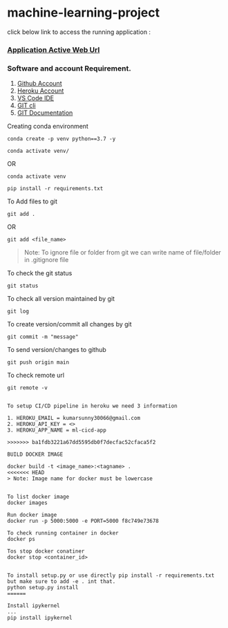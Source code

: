 # machine-learning-project
click below link to access the running application :

### [Application Active Web Url](https://ml-cicd-app.herokuapp.com/)

### Software and account Requirement.

1. [Github Account](https://github.com)
2. [Heroku Account](https://dashboard.heroku.com/login)
3. [VS Code IDE](https://code.visualstudio.com/download)
4. [GIT cli](https://git-scm.com/downloads)
5. [GIT Documentation](https://git-scm.com/docs/gittutorial)


Creating conda environment
```
conda create -p venv python==3.7 -y
```
```
conda activate venv/
```
OR 
```
conda activate venv
```

```
pip install -r requirements.txt
```

To Add files to git
```
git add .
```

OR
```
git add <file_name>
```

> Note: To ignore file or folder from git we can write name of file/folder in .gitignore file

To check the git status 
```
git status
```
To check all version maintained by git
```
git log
```

To create version/commit all changes by git
```
git commit -m "message"
```

To send version/changes to github
```
git push origin main
```

To check remote url 
```
git remote -v
```

```

To setup CI/CD pipeline in heroku we need 3 information

1. HEROKU_EMAIL = kumarsunny30066@gmail.com
2. HEROKU_API_KEY = <>
3. HEROKU_APP_NAME = ml-cicd-app

>>>>>>> ba1fdb3221a67dd5595db0f7decfac52cfaca5f2

BUILD DOCKER IMAGE

docker build -t <image_name>:<tagname> .
<<<<<<< HEAD
> Note: Image name for docker must be lowercase


To list docker image
docker images

Run docker image
docker run -p 5000:5000 -e PORT=5000 f8c749e73678

To check running container in docker
docker ps

Tos stop docker conatiner
docker stop <container_id>


To install setup.py or use directly pip install -r requirements.txt but make sure to add -e . int that.
python setup.py install
======

Install ipykernel
...
pip install ipykernel